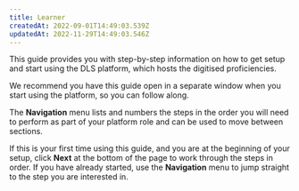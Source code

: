 ```yaml
---
title: Learner
createdAt: 2022-09-01T14:49:03.539Z
updatedAt: 2022-11-29T14:49:03.546Z
---
```

This guide provides you with step-by-step information on how to get setup and start using the DLS platform, which hosts the digitised proficiencies.  

We recommend you have this guide open in a separate window when you start using the platform, so you can follow along.  

The **Navigation** menu lists and numbers the steps in the order you will need to perform as part of your platform role and can be used to move between sections.  

If this is your first time using this guide, and you are at the beginning of your setup, click **Next** at the bottom of the page to work through the steps in order. If you have already started, use the **Navigation** menu to jump straight to the step you are interested in. 